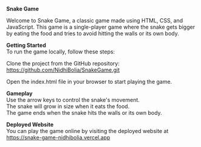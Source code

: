 **Snake Game**<br>

Welcome to Snake Game, a classic game made using HTML, CSS, and JavaScript. This game is a single-player game where the snake gets bigger by eating the food and tries to avoid hitting the walls or its own body.

**Getting Started**<br>
To run the game locally, follow these steps:<br>

Clone the project from the GitHub repository: https://github.com/NidhiBolia/SnakeGame.git<br>

Open the index.html file in your browser to start playing the game.

**Gameplay**<br>
Use the arrow keys to control the snake's movement.<br>
The snake will grow in size when it eats the food.<br>
The game ends when the snake hits the walls or its own body.<br>

**Deployed Website**<br>
You can play the game online by visiting the deployed website at https://snake-game-nidhibolia.vercel.app
